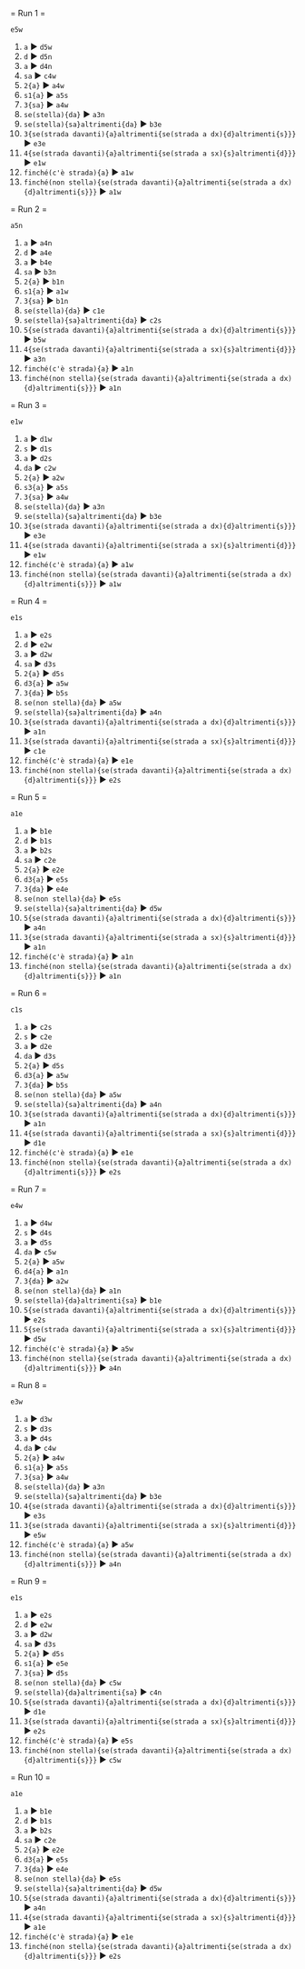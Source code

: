 = Run 1 =

`e5w`
1. `a` ► `d5w`
2. `d` ► `d5n`
3. `a` ► `d4n`
4. `sa` ► `c4w`
5. `2{a}` ► `a4w`
6. `s1{a}` ► `a5s`
7. `3{sa}` ► `a4w`
8. `se(stella){da}` ► `a3n`
9. `se(stella){sa}altrimenti{da}` ► `b3e`
10. `3{se(strada davanti){a}altrimenti{se(strada a dx){d}altrimenti{s}}}` ► `e3e`
11. `4{se(strada davanti){a}altrimenti{se(strada a sx){s}altrimenti{d}}}` ► `e1w`
12. `finché(c'è strada){a}` ► `a1w`
13. `finché(non stella){se(strada davanti){a}altrimenti{se(strada a dx){d}altrimenti{s}}}` ► `a1w`

= Run 2 =

`a5n`
1. `a` ► `a4n`
2. `d` ► `a4e`
3. `a` ► `b4e`
4. `sa` ► `b3n`
5. `2{a}` ► `b1n`
6. `s1{a}` ► `a1w`
7. `3{sa}` ► `b1n`
8. `se(stella){da}` ► `c1e`
9. `se(stella){sa}altrimenti{da}` ► `c2s`
10. `5{se(strada davanti){a}altrimenti{se(strada a dx){d}altrimenti{s}}}` ► `b5w`
11. `4{se(strada davanti){a}altrimenti{se(strada a sx){s}altrimenti{d}}}` ► `a3n`
12. `finché(c'è strada){a}` ► `a1n`
13. `finché(non stella){se(strada davanti){a}altrimenti{se(strada a dx){d}altrimenti{s}}}` ► `a1n`

= Run 3 =

`e1w`
1. `a` ► `d1w`
2. `s` ► `d1s`
3. `a` ► `d2s`
4. `da` ► `c2w`
5. `2{a}` ► `a2w`
6. `s3{a}` ► `a5s`
7. `3{sa}` ► `a4w`
8. `se(stella){da}` ► `a3n`
9. `se(stella){sa}altrimenti{da}` ► `b3e`
10. `3{se(strada davanti){a}altrimenti{se(strada a dx){d}altrimenti{s}}}` ► `e3e`
11. `4{se(strada davanti){a}altrimenti{se(strada a sx){s}altrimenti{d}}}` ► `e1w`
12. `finché(c'è strada){a}` ► `a1w`
13. `finché(non stella){se(strada davanti){a}altrimenti{se(strada a dx){d}altrimenti{s}}}` ► `a1w`

= Run 4 =

`e1s`
1. `a` ► `e2s`
2. `d` ► `e2w`
3. `a` ► `d2w`
4. `sa` ► `d3s`
5. `2{a}` ► `d5s`
6. `d3{a}` ► `a5w`
7. `3{da}` ► `b5s`
8. `se(non stella){da}` ► `a5w`
9. `se(stella){sa}altrimenti{da}` ► `a4n`
10. `3{se(strada davanti){a}altrimenti{se(strada a dx){d}altrimenti{s}}}` ► `a1n`
11. `3{se(strada davanti){a}altrimenti{se(strada a sx){s}altrimenti{d}}}` ► `c1e`
12. `finché(c'è strada){a}` ► `e1e`
13. `finché(non stella){se(strada davanti){a}altrimenti{se(strada a dx){d}altrimenti{s}}}` ► `e2s`

= Run 5 =

`a1e`
1. `a` ► `b1e`
2. `d` ► `b1s`
3. `a` ► `b2s`
4. `sa` ► `c2e`
5. `2{a}` ► `e2e`
6. `d3{a}` ► `e5s`
7. `3{da}` ► `e4e`
8. `se(non stella){da}` ► `e5s`
9. `se(stella){sa}altrimenti{da}` ► `d5w`
10. `5{se(strada davanti){a}altrimenti{se(strada a dx){d}altrimenti{s}}}` ► `a4n`
11. `3{se(strada davanti){a}altrimenti{se(strada a sx){s}altrimenti{d}}}` ► `a1n`
12. `finché(c'è strada){a}` ► `a1n`
13. `finché(non stella){se(strada davanti){a}altrimenti{se(strada a dx){d}altrimenti{s}}}` ► `a1n`

= Run 6 =

`c1s`
1. `a` ► `c2s`
2. `s` ► `c2e`
3. `a` ► `d2e`
4. `da` ► `d3s`
5. `2{a}` ► `d5s`
6. `d3{a}` ► `a5w`
7. `3{da}` ► `b5s`
8. `se(non stella){da}` ► `a5w`
9. `se(stella){sa}altrimenti{da}` ► `a4n`
10. `3{se(strada davanti){a}altrimenti{se(strada a dx){d}altrimenti{s}}}` ► `a1n`
11. `4{se(strada davanti){a}altrimenti{se(strada a sx){s}altrimenti{d}}}` ► `d1e`
12. `finché(c'è strada){a}` ► `e1e`
13. `finché(non stella){se(strada davanti){a}altrimenti{se(strada a dx){d}altrimenti{s}}}` ► `e2s`

= Run 7 =

`e4w`
1. `a` ► `d4w`
2. `s` ► `d4s`
3. `a` ► `d5s`
4. `da` ► `c5w`
5. `2{a}` ► `a5w`
6. `d4{a}` ► `a1n`
7. `3{da}` ► `a2w`
8. `se(non stella){da}` ► `a1n`
9. `se(stella){da}altrimenti{sa}` ► `b1e`
10. `5{se(strada davanti){a}altrimenti{se(strada a dx){d}altrimenti{s}}}` ► `e2s`
11. `5{se(strada davanti){a}altrimenti{se(strada a sx){s}altrimenti{d}}}` ► `d5w`
12. `finché(c'è strada){a}` ► `a5w`
13. `finché(non stella){se(strada davanti){a}altrimenti{se(strada a dx){d}altrimenti{s}}}` ► `a4n`

= Run 8 =

`e3w`
1. `a` ► `d3w`
2. `s` ► `d3s`
3. `a` ► `d4s`
4. `da` ► `c4w`
5. `2{a}` ► `a4w`
6. `s1{a}` ► `a5s`
7. `3{sa}` ► `a4w`
8. `se(stella){da}` ► `a3n`
9. `se(stella){sa}altrimenti{da}` ► `b3e`
10. `4{se(strada davanti){a}altrimenti{se(strada a dx){d}altrimenti{s}}}` ► `e3s`
11. `3{se(strada davanti){a}altrimenti{se(strada a sx){s}altrimenti{d}}}` ► `e5w`
12. `finché(c'è strada){a}` ► `a5w`
13. `finché(non stella){se(strada davanti){a}altrimenti{se(strada a dx){d}altrimenti{s}}}` ► `a4n`

= Run 9 =

`e1s`
1. `a` ► `e2s`
2. `d` ► `e2w`
3. `a` ► `d2w`
4. `sa` ► `d3s`
5. `2{a}` ► `d5s`
6. `s1{a}` ► `e5e`
7. `3{sa}` ► `d5s`
8. `se(non stella){da}` ► `c5w`
9. `se(stella){da}altrimenti{sa}` ► `c4n`
10. `5{se(strada davanti){a}altrimenti{se(strada a dx){d}altrimenti{s}}}` ► `d1e`
11. `3{se(strada davanti){a}altrimenti{se(strada a sx){s}altrimenti{d}}}` ► `e2s`
12. `finché(c'è strada){a}` ► `e5s`
13. `finché(non stella){se(strada davanti){a}altrimenti{se(strada a dx){d}altrimenti{s}}}` ► `c5w`

= Run 10 =

`a1e`
1. `a` ► `b1e`
2. `d` ► `b1s`
3. `a` ► `b2s`
4. `sa` ► `c2e`
5. `2{a}` ► `e2e`
6. `d3{a}` ► `e5s`
7. `3{da}` ► `e4e`
8. `se(non stella){da}` ► `e5s`
9. `se(stella){sa}altrimenti{da}` ► `d5w`
10. `5{se(strada davanti){a}altrimenti{se(strada a dx){d}altrimenti{s}}}` ► `a4n`
11. `4{se(strada davanti){a}altrimenti{se(strada a sx){s}altrimenti{d}}}` ► `a1e`
12. `finché(c'è strada){a}` ► `e1e`
13. `finché(non stella){se(strada davanti){a}altrimenti{se(strada a dx){d}altrimenti{s}}}` ► `e2s`

